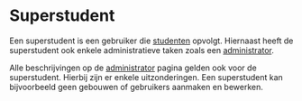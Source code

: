 # Superstudent
Een superstudent is een gebruiker die [studenten](student.md) opvolgt. Hiernaast heeft de
superstudent ook enkele administratieve taken zoals een [administrator](admin.md).

Alle beschrijvingen op de [administrator](admin.md) pagina gelden ook voor de superstudent.
Hierbij zijn er enkele uitzonderingen. Een superstudent kan bijvoorbeeld geen gebouwen of gebruikers
aanmaken en bewerken.
